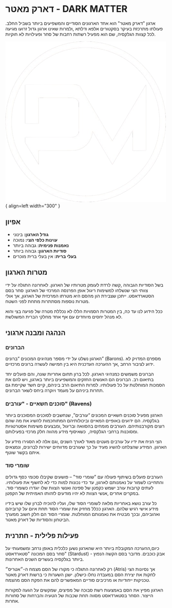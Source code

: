 # דארק מאטר - DARK MATTER

ארגון "דארק מאטר" הוא אחד הארגונים הסודיים והמשפיעים ביותר בשביל החלב. פעולתו מתרכזת
בעיקר בסקטורים אלפא ודלתא ,ולמרות שאינו ארגון גדול זרועו מגיעה לכל קצוות הגלקסיה, שם הוא
מפעיל רשתות רחבות של סחר ופעילויות לא חוקיות.

![Image title](./assets/dark-matter.png){ align=left width="300" }

## אפיון

* **גודל הארגון:** בינוני
* **עוינות כלפי הצי:** נמוכה
* **נאמנות פנימית:** גבוהה ביותר
* **סודיות הארגון:** גבוהה ביותר
* **בעלי ברית:** אין בעלי ברית מוכרים

## מטרות הארגון

בשל הסודיות הגבוהה ,קשה לרדת לעומק מטרותיו של הארגון. לאחרונה התגלה על ידי צוותי הצי
שנשלחו למשימות ריגול אופן הפרנסה המרכזי של הארגון: סחר בסם הסטארדאסט. ייתכן שצבירת
הון מהסם היא מטרתו המרכזית של הארגון, אך אולי מטרות נוספות מסתתרות מתחת לפני השטח.

ככל הידוע לנו עד כה, בין המטרות הסמויות הללו לא נכללת מטרה של פגיעה בצי והוא לא מנהל
יחסים מיוחדים עם אף אחד מחלקי הברית המשולשת.

## הנהגה ומבנה ארגוני

### הברונים

הארגון נשלט על ידי מספר מנהיגים המכונים “ברונים” (Barons). מספרם המדויק לא ידוע לציבור
הרחב ,אך ההערכה העדכנית היא בין חמישה לעשרה ברונים מרכזיים.

הברונים משמשים כמנהיגי הארגון. לכל ברון תחום אחריות שונה, והם פועלים יחד בתיאום רב.
הברונים הם האנשים החזקים והמשפיעים ביותר בארגון, ויש להם את הסמכות המוחלטת על
כל פעולותיו. למרות התיאום הרב ביניהם, קיים חשד שקיימת גם תחרות ביניהם על מעמד
ויוקרה ביחס לשאר הברונים.

### סוכנים חשאיים - "עורבים" (Ravens)

הארגון מפעיל סוכנים חשאיים המכונים “עורבים”, שנחשבים לסוכנים המסוכנים ביותר בגלקסיה.
הם ידועים באופיים המאיים וביכולותיהם המתוחכמות להשיג את מה שהם רוצים מקורבנותיהם.
העורבים מומחים בהסוואה ובריגול ,ומבצעים משימות אסטרטגיות ומסוכנות ברחבי הגלקסיה, 
כשאיסוף מידע מהווה חלק מרכזי בפעילותם.

הצי הניח את ידיו על עורבים מעטים מאוד לאורך השנים ,וגם אלה לא הסגירו מידע על הארגון.
המידע שהצלחנו להשיג מעיד על כך שעורבים מדווחים ישירות לברונים, ונמצאים איתם בקשר
שוטף.

### שומרי סוד

העורבים פועלים בשיתוף פעולה עם "שומרי סוד" – פושעים שקיבלו סכומי כסף גדולים
והתחייבו לשמור על נאמנותם לארגון, עד כדי נכונות למות כדי לא לחשוף את פעולותיו.
לעתים קרובות עורב ישמש כקפטן של ספינה ואנשי הצוות שלו יוגדרו כשומרי סוד. במקרים
אחרים ,אנשי הצוות לא יהיו מודעים לזהותו האמיתית של הקפטן.

כל עורב נושא באחריות מלאה לשומרי הסוד שלו, ועליו להוכיח לברון שלו שיש בידיו מידע
אישי רגיש שלהם. הארגון ככלל מחזיק את שומרי הסוד תחת איום על קרוביהם ואהוביהם,
ובכך מבטיח את נאמנותם המוחלטת. שומרי הסוד הם חלק חשוב ממערך הביטחון והסודיות
של דארק מאטר.

## פעילות פלילית - חתרנית

כיום,ההערכה המקובלת ביותר היא שהארגון נשען כלכלית באופן נרחב ומשמעותי על סחר
בסם המכונה "סטארדאסט" (Stardust) - אבק כוכבים. מדובר בסם הקשה הנפוץ ביותר
בגלקסיה בעשרים השנים האחרונות.

רק לאחרונה התגלה כי מקורו של הסם מצמח ה-״אטריס״ (Atris) אך נסיונות הצי לחקות
את יצירת הסם במעבדה נחלו כישלון. ישנן השערות כי ברשות דארק מאטר טכניקות
ייחודיות או מרכיבים סודיים המאפשרים להם את הפקת הסם מהצמח.

הארגון מפיץ את הסם באמצעות רשת סבוכה של מפיצים, שמקשים על הגעה למקורות הייצור.
הסחר בסטארדאסט מסווה תחת שכבות של הטעיה והברחות של סחורות אחרות.

